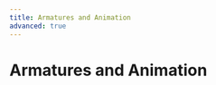 ```yaml
---
title: Armatures and Animation
advanced: true
---
```

# Armatures and Animation <Badge text="not finished" type="warning"/>
